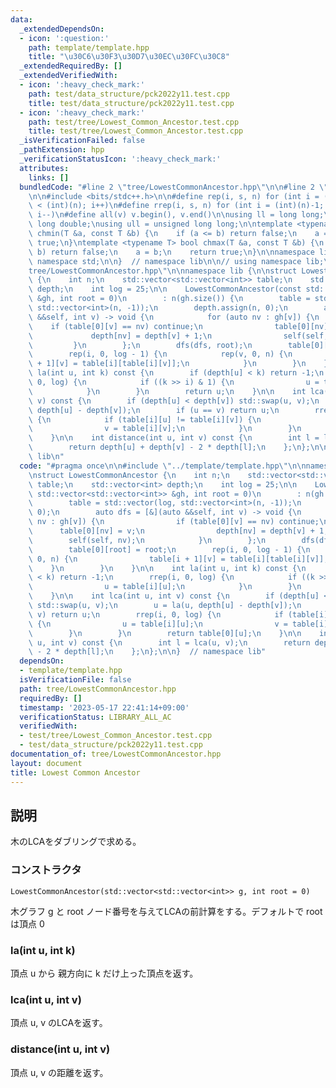 ```yaml
---
data:
  _extendedDependsOn:
  - icon: ':question:'
    path: template/template.hpp
    title: "\u30C6\u30F3\u30D7\u30EC\u30FC\u30C8"
  _extendedRequiredBy: []
  _extendedVerifiedWith:
  - icon: ':heavy_check_mark:'
    path: test/data_structure/pck2022y11.test.cpp
    title: test/data_structure/pck2022y11.test.cpp
  - icon: ':heavy_check_mark:'
    path: test/tree/Lowest_Common_Ancestor.test.cpp
    title: test/tree/Lowest_Common_Ancestor.test.cpp
  _isVerificationFailed: false
  _pathExtension: hpp
  _verificationStatusIcon: ':heavy_check_mark:'
  attributes:
    links: []
  bundledCode: "#line 2 \"tree/LowestCommonAncestor.hpp\"\n\n#line 2 \"template/template.hpp\"\
    \n\n#include <bits/stdc++.h>\n\n#define rep(i, s, n) for (int i = (int)(s); i\
    \ < (int)(n); i++)\n#define rrep(i, s, n) for (int i = (int)(n)-1; i >= (int)(s);\
    \ i--)\n#define all(v) v.begin(), v.end()\n\nusing ll = long long;\nusing ld =\
    \ long double;\nusing ull = unsigned long long;\n\ntemplate <typename T> bool\
    \ chmin(T &a, const T &b) {\n    if (a <= b) return false;\n    a = b;\n    return\
    \ true;\n}\ntemplate <typename T> bool chmax(T &a, const T &b) {\n    if (a >=\
    \ b) return false;\n    a = b;\n    return true;\n}\n\nnamespace lib {\n\nusing\
    \ namespace std;\n\n}  // namespace lib\n\n// using namespace lib;\n#line 4 \"\
    tree/LowestCommonAncestor.hpp\"\n\nnamespace lib {\n\nstruct LowestCommonAncestor\
    \ {\n    int n;\n    std::vector<std::vector<int>> table;\n    std::vector<int>\
    \ depth;\n    int log = 25;\n\n    LowestCommonAncestor(const std::vector<std::vector<int>>\
    \ &gh, int root = 0)\n        : n(gh.size()) {\n        table = std::vector(log,\
    \ std::vector<int>(n, -1));\n        depth.assign(n, 0);\n        auto dfs = [&](auto\
    \ &&self, int v) -> void {\n            for (auto nv : gh[v]) {\n            \
    \    if (table[0][v] == nv) continue;\n                table[0][nv] = v;\n   \
    \             depth[nv] = depth[v] + 1;\n                self(self, nv);\n   \
    \         }\n        };\n        dfs(dfs, root);\n        table[0][root] = root;\n\
    \        rep(i, 0, log - 1) {\n            rep(v, 0, n) {\n                table[i\
    \ + 1][v] = table[i][table[i][v]];\n            }\n        }\n    }\n\n    int\
    \ la(int u, int k) const {\n        if (depth[u] < k) return -1;\n        rrep(i,\
    \ 0, log) {\n            if ((k >> i) & 1) {\n                u = table[i][u];\n\
    \            }\n        }\n        return u;\n    }\n\n    int lca(int u, int\
    \ v) const {\n        if (depth[u] < depth[v]) std::swap(u, v);\n        u = la(u,\
    \ depth[u] - depth[v]);\n        if (u == v) return u;\n        rrep(i, 0, log)\
    \ {\n            if (table[i][u] != table[i][v]) {\n                u = table[i][u];\n\
    \                v = table[i][v];\n            }\n        }\n        return table[0][u];\n\
    \    }\n\n    int distance(int u, int v) const {\n        int l = lca(u, v);\n\
    \        return depth[u] + depth[v] - 2 * depth[l];\n    };\n};\n\n}  // namespace\
    \ lib\n"
  code: "#pragma once\n\n#include \"../template/template.hpp\"\n\nnamespace lib {\n\
    \nstruct LowestCommonAncestor {\n    int n;\n    std::vector<std::vector<int>>\
    \ table;\n    std::vector<int> depth;\n    int log = 25;\n\n    LowestCommonAncestor(const\
    \ std::vector<std::vector<int>> &gh, int root = 0)\n        : n(gh.size()) {\n\
    \        table = std::vector(log, std::vector<int>(n, -1));\n        depth.assign(n,\
    \ 0);\n        auto dfs = [&](auto &&self, int v) -> void {\n            for (auto\
    \ nv : gh[v]) {\n                if (table[0][v] == nv) continue;\n          \
    \      table[0][nv] = v;\n                depth[nv] = depth[v] + 1;\n        \
    \        self(self, nv);\n            }\n        };\n        dfs(dfs, root);\n\
    \        table[0][root] = root;\n        rep(i, 0, log - 1) {\n            rep(v,\
    \ 0, n) {\n                table[i + 1][v] = table[i][table[i][v]];\n        \
    \    }\n        }\n    }\n\n    int la(int u, int k) const {\n        if (depth[u]\
    \ < k) return -1;\n        rrep(i, 0, log) {\n            if ((k >> i) & 1) {\n\
    \                u = table[i][u];\n            }\n        }\n        return u;\n\
    \    }\n\n    int lca(int u, int v) const {\n        if (depth[u] < depth[v])\
    \ std::swap(u, v);\n        u = la(u, depth[u] - depth[v]);\n        if (u ==\
    \ v) return u;\n        rrep(i, 0, log) {\n            if (table[i][u] != table[i][v])\
    \ {\n                u = table[i][u];\n                v = table[i][v];\n    \
    \        }\n        }\n        return table[0][u];\n    }\n\n    int distance(int\
    \ u, int v) const {\n        int l = lca(u, v);\n        return depth[u] + depth[v]\
    \ - 2 * depth[l];\n    };\n};\n\n}  // namespace lib"
  dependsOn:
  - template/template.hpp
  isVerificationFile: false
  path: tree/LowestCommonAncestor.hpp
  requiredBy: []
  timestamp: '2023-05-17 22:41:14+09:00'
  verificationStatus: LIBRARY_ALL_AC
  verifiedWith:
  - test/tree/Lowest_Common_Ancestor.test.cpp
  - test/data_structure/pck2022y11.test.cpp
documentation_of: tree/LowestCommonAncestor.hpp
layout: document
title: Lowest Common Ancestor
---
```


## 説明

木のLCAをダブリングで求める。

### コンストラクタ

`LowestCommonAncestor(std::vector<std::vector<int>> g, int root = 0)`

木グラフ g と root ノード番号を与えてLCAの前計算をする。デフォルトで root は頂点 0

### la(int u, int k)

頂点 u から 親方向に k だけ上った頂点を返す。

### lca(int u, int v)

頂点 u, v のLCAを返す。

### distance(int u, int v)

頂点 u, v の距離を返す。
